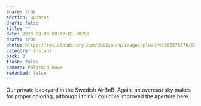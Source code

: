 ```yaml
---
share: true
section: updates
draft: false
title: ""
date: 2023-08-09 00:00:01 +0200
draft: true
photo: https://res.cloudinary.com/dbi2zounq/image/upload/v1696575776/021_ws3b09.jpg
category: instant
pack: 3
flash: false
camera: Polaroid Now+
redacted: false
---
```


Our private backyard in the Swedish AirBnB. Again, an overcast sky makes for proper coloring, although I think I could've improved the aperture here.

